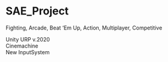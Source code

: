 # SAE_Project
Fighting, Arcade, Beat ‘Em Up, Action, Multiplayer, Competitive  
  
Unity URP v.2020  
Cinemachine  
New InputSystem  
